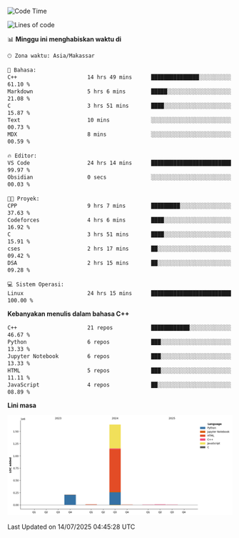 <!--START_SECTION:waka-->
![Code Time](http://img.shields.io/badge/Code%20Time-340%20hrs%208%20mins-blue)

![Lines of code](https://img.shields.io/badge/Sejak%20Hello%20World%20aku%20telah%20menulis-1.9%20million%20baris%20kode-blue)

📊 **Minggu ini menghabiskan waktu di** 

```text
🕑︎ Zona waktu: Asia/Makassar

💬 Bahasa: 
C++                      14 hrs 49 mins      ███████████████░░░░░░░░░░   61.10 % 
Markdown                 5 hrs 6 mins        █████░░░░░░░░░░░░░░░░░░░░   21.08 % 
C                        3 hrs 51 mins       ████░░░░░░░░░░░░░░░░░░░░░   15.87 % 
Text                     10 mins             ░░░░░░░░░░░░░░░░░░░░░░░░░   00.73 % 
MDX                      8 mins              ░░░░░░░░░░░░░░░░░░░░░░░░░   00.59 % 

🔥 Editor: 
VS Code                  24 hrs 14 mins      █████████████████████████   99.97 % 
Obsidian                 0 secs              ░░░░░░░░░░░░░░░░░░░░░░░░░   00.03 % 

🐱‍💻 Proyek: 
CPP                      9 hrs 7 mins        █████████░░░░░░░░░░░░░░░░   37.63 % 
Codeforces               4 hrs 6 mins        ████░░░░░░░░░░░░░░░░░░░░░   16.92 % 
C                        3 hrs 51 mins       ████░░░░░░░░░░░░░░░░░░░░░   15.91 % 
cses                     2 hrs 17 mins       ██░░░░░░░░░░░░░░░░░░░░░░░   09.42 % 
DSA                      2 hrs 15 mins       ██░░░░░░░░░░░░░░░░░░░░░░░   09.28 % 

💻 Sistem Operasi: 
Linux                    24 hrs 15 mins      █████████████████████████   100.00 % 
```

**Kebanyakan menulis dalam bahasa C++** 

```text
C++                      21 repos            ████████████░░░░░░░░░░░░░   46.67 % 
Python                   6 repos             ███░░░░░░░░░░░░░░░░░░░░░░   13.33 % 
Jupyter Notebook         6 repos             ███░░░░░░░░░░░░░░░░░░░░░░   13.33 % 
HTML                     5 repos             ███░░░░░░░░░░░░░░░░░░░░░░   11.11 % 
JavaScript               4 repos             ██░░░░░░░░░░░░░░░░░░░░░░░   08.89 % 
```



**Lini masa**

![Lines of Code chart](https://raw.githubusercontent.com/yusuf601/yusuf601/main/assets/bar_graph.png)


 Last Updated on 14/07/2025 04:45:28 UTC
<!--END_SECTION:waka-->

